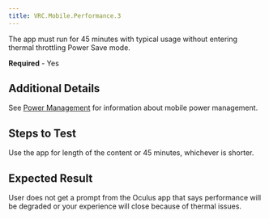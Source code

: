 ```yaml
---
title: VRC.Mobile.Performance.3
---
```

The app must run for 45 minutes with typical usage without entering thermal throttling Power Save mode.

**Required** - Yes

## Additional Details

See [Power Management](/documentation/mobilesdk/latest/concepts/mobile-power-overview/) for information about mobile power management.

## Steps to Test

Use the app for length of the content or 45 minutes, whichever is shorter.

## Expected Result

User does not get a prompt from the Oculus app that says performance will be degraded or your experience will close because of thermal issues.

